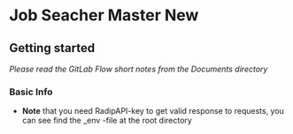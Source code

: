 # Job Seacher Master New


## Getting started

*Please read the GitLab Flow short notes from the Documents directory*


### Basic Info

- **Note** that you need RadipAPI-key to get valid response to requests, 
            you can see find the _env -file at the root directory

